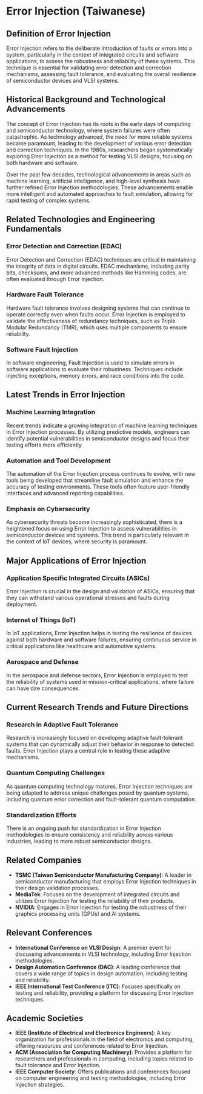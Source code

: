 # Error Injection (Taiwanese)

## Definition of Error Injection
Error Injection refers to the deliberate introduction of faults or errors into a system, particularly in the context of integrated circuits and software applications, to assess the robustness and reliability of these systems. This technique is essential for validating error detection and correction mechanisms, assessing fault tolerance, and evaluating the overall resilience of semiconductor devices and VLSI systems.

## Historical Background and Technological Advancements
The concept of Error Injection has its roots in the early days of computing and semiconductor technology, where system failures were often catastrophic. As technology advanced, the need for more reliable systems became paramount, leading to the development of various error detection and correction techniques. In the 1980s, researchers began systematically exploring Error Injection as a method for testing VLSI designs, focusing on both hardware and software.

Over the past few decades, technological advancements in areas such as machine learning, artificial intelligence, and high-level synthesis have further refined Error Injection methodologies. These advancements enable more intelligent and automated approaches to fault simulation, allowing for rapid testing of complex systems.

## Related Technologies and Engineering Fundamentals

### Error Detection and Correction (EDAC)
Error Detection and Correction (EDAC) techniques are critical in maintaining the integrity of data in digital circuits. EDAC mechanisms, including parity bits, checksums, and more advanced methods like Hamming codes, are often evaluated through Error Injection.

### Hardware Fault Tolerance
Hardware fault tolerance involves designing systems that can continue to operate correctly even when faults occur. Error Injection is employed to validate the effectiveness of redundancy techniques, such as Triple Modular Redundancy (TMR), which uses multiple components to ensure reliability.

### Software Fault Injection
In software engineering, Fault Injection is used to simulate errors in software applications to evaluate their robustness. Techniques include injecting exceptions, memory errors, and race conditions into the code.

## Latest Trends in Error Injection

### Machine Learning Integration
Recent trends indicate a growing integration of machine learning techniques in Error Injection processes. By utilizing predictive models, engineers can identify potential vulnerabilities in semiconductor designs and focus their testing efforts more efficiently.

### Automation and Tool Development
The automation of the Error Injection process continues to evolve, with new tools being developed that streamline fault simulation and enhance the accuracy of testing environments. These tools often feature user-friendly interfaces and advanced reporting capabilities.

### Emphasis on Cybersecurity
As cybersecurity threats become increasingly sophisticated, there is a heightened focus on using Error Injection to assess vulnerabilities in semiconductor devices and systems. This trend is particularly relevant in the context of IoT devices, where security is paramount.

## Major Applications of Error Injection

### Application Specific Integrated Circuits (ASICs)
Error Injection is crucial in the design and validation of ASICs, ensuring that they can withstand various operational stresses and faults during deployment.

### Internet of Things (IoT)
In IoT applications, Error Injection helps in testing the resilience of devices against both hardware and software failures, ensuring continuous service in critical applications like healthcare and automotive systems.

### Aerospace and Defense
In the aerospace and defense sectors, Error Injection is employed to test the reliability of systems used in mission-critical applications, where failure can have dire consequences.

## Current Research Trends and Future Directions

### Research in Adaptive Fault Tolerance
Research is increasingly focused on developing adaptive fault-tolerant systems that can dynamically adjust their behavior in response to detected faults. Error Injection plays a central role in testing these adaptive mechanisms.

### Quantum Computing Challenges
As quantum computing technology matures, Error Injection techniques are being adapted to address unique challenges posed by quantum systems, including quantum error correction and fault-tolerant quantum computation.

### Standardization Efforts
There is an ongoing push for standardization in Error Injection methodologies to ensure consistency and reliability across various industries, leading to more robust semiconductor designs.

## Related Companies
- **TSMC (Taiwan Semiconductor Manufacturing Company)**: A leader in semiconductor manufacturing that employs Error Injection techniques in their design validation processes.
- **MediaTek**: Focuses on the development of integrated circuits and utilizes Error Injection for testing the reliability of their products.
- **NVIDIA**: Engages in Error Injection for testing the robustness of their graphics processing units (GPUs) and AI systems.

## Relevant Conferences
- **International Conference on VLSI Design**: A premier event for discussing advancements in VLSI technology, including Error Injection methodologies.
- **Design Automation Conference (DAC)**: A leading conference that covers a wide range of topics in design automation, including testing and reliability.
- **IEEE International Test Conference (ITC)**: Focuses specifically on testing and reliability, providing a platform for discussing Error Injection techniques.

## Academic Societies
- **IEEE (Institute of Electrical and Electronics Engineers)**: A key organization for professionals in the field of electronics and computing, offering resources and conferences related to Error Injection.
- **ACM (Association for Computing Machinery)**: Provides a platform for researchers and professionals in computing, including topics related to fault tolerance and Error Injection.
- **IEEE Computer Society**: Offers publications and conferences focused on computer engineering and testing methodologies, including Error Injection strategies.